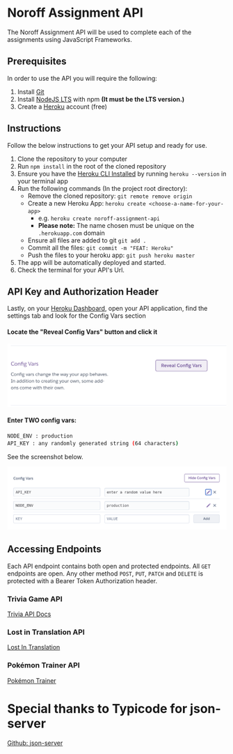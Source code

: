 # Noroff Assignment API

The Noroff Assignment API will be used to complete each of the assignments using JavaScript Frameworks.

## Prerequisites
In order to use the API you will require the following:
1. Install [Git](https://git-scm.com/) 
2. Install [NodeJS LTS](https://nodejs.org/en/) with npm **(It must be the LTS version.)**
3. Create a [Heroku](https://www.heroku.com/) account (free)

## Instructions
Follow the below instructions to get your API setup and ready for use.

1. Clone the repository to your computer
2. Run `npm install` in the root of the cloned repository
3. Ensure you have the [Heroku CLI Installed](https://devcenter.heroku.com/articles/heroku-cli#download-and-install) by running `heroku --version` in your terminal app
4. Run the following commands (In the project root directory):
   * Remove the cloned repository: `git remote remove origin`
   * Create a new Heroku App: `heroku create <choose-a-name-for-your-app>`
      * e.g. `heroku create noroff-assignment-api`
      * **Please note:** The name chosen must be unique on the `.herokuapp.com` domain
   * Ensure all files are added to git `git add .`
   * Commit all the files: `git commit -m "FEAT: Heroku"`
   * Push the files to your heroku app: `git push heroku master`
5. The app will be automatically deployed and started.
6. Check the terminal for your API's Url.

## API Key and Authorization Header

Lastly, on your [Heroku Dashboard](https://dashboard.heroku.com), open your API application, find the settings tab and look for the Config Vars section

#### Locate the "Reveal Config Vars" button and click it

![img.png](./docs/assets/config-vars.png)

#### **Enter TWO config vars:**
```bash
NODE_ENV : production
API_KEY : any randomly generated string (64 characters)
```
See the screenshot below.

![img.png](./docs/assets/config-vars-values.png)

## Accessing Endpoints

Each API endpoint contains both open and protected endpoints. All `GET` endpoints are open. Any other method `POST`, `PUT`, `PATCH` and `DELETE` is protected with a Bearer Token Authorization header.

### Trivia Game API
[Trivia API Docs](./docs/trivia.md)

### Lost in Translation API
[Lost In Translation](./docs/lost-in-translation.md)

### Pokémon Trainer API
[Pokémon Trainer](./docs/pokemon-trainer.md)

# Special thanks to Typicode for json-server

[Github: json-server](https://github.com/typicode/json-server)